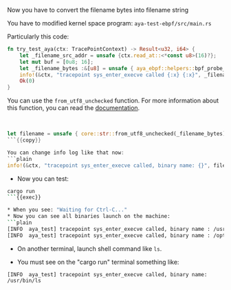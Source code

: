 Now you have to convert the filename bytes into filename string

You have to modified kernel space program: `aya-test-ebpf/src/main.rs`

Particularly this code:
```rust
fn try_test_aya(ctx: TracePointContext) -> Result<u32, i64> {
    let _filename_src_addr = unsafe {ctx.read_at::<*const u8>(16)?};
    let mut buf = [0u8; 16];
    let _filename_bytes :&[u8] = unsafe { aya_ebpf::helpers::bpf_probe_read_user_str_bytes(filename_src_addr, &mut buf)? };
    info!(&ctx, "tracepoint sys_enter_execve called {:x} {:x}", _filename_src_addr as u32, _filename_bytes);
    Ok(0)
}
```

You can use the `from_utf8_unchecked` function. For more information about this function, you can read the [documentation](https://doc.rust-lang.org/core/str/fn.from_utf8_unchecked.html).

<br>

```rust
let filename = unsafe { core::str::from_utf8_unchecked(_filename_bytes) };
```{{copy}}

You can change info log like that now:
```plain
info!(&ctx, "tracepoint sys_enter_execve called, binary name: {}", filename);
```

* Now you can test:

```bash
cargo run
```{{exec}}

* When you see: "Waiting for Ctrl-C..."
* Now you can see all binaries launch on the machine:
```plain
[INFO  aya_test] tracepoint sys_enter_execve called, binary name : /usr/bin/git
[INFO  aya_test] tracepoint sys_enter_execve called, binary name : /opt/theia/node
```
* On another terminal, launch shell command like `ls`.

* You must see on the "cargo run" terminal something like:
```plain
[INFO  aya_test] tracepoint sys_enter_execve called, binary name: /usr/bin/ls
```
